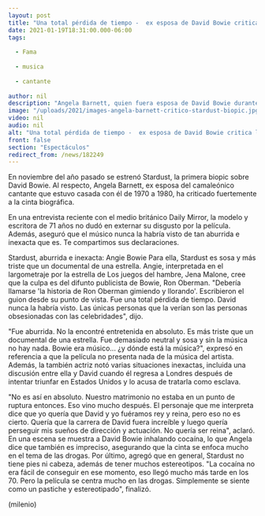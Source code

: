 ```yaml
---
layout: post
title: "Una total pérdida de tiempo -  ex esposa de David Bowie critica la biopic sobre el cantante"
date: 2021-01-19T18:31:00.000-06:00
tags:
  
  - Fama
  
  - musica
  
  - cantante
  
author: nil
description: "Angela Barnett, quien fuera esposa de David Bowie durante diez años, criticó la película sobre el icónico músico. Esto fue lo que dijo. "
image: "/uploads/2021/images-angela-barnett-critico-stardust-biopic.jpg"
video: nil
audio: nil
alt: "Una total pérdida de tiempo -  ex esposa de David Bowie critica la biopic sobre el cantante"
front: false
section: "Espectáculos"
redirect_from: /news/182249
---
```


En noviembre del año pasado se estrenó Stardust, la primera biopic sobre David Bowie. Al respecto, Angela Barnett, ex esposa del camaleónico cantante que estuvo casada con él de 1970 a 1980, ha criticado fuertemente a la cinta biográfica. 

En una entrevista reciente con el medio británico Daily Mirror, la modelo y escritora de 71 años no dudó en externar su disgusto por la película. Además, aseguró que el músico nunca la habría visto de tan aburrida e inexacta que es. Te compartimos sus declaraciones. 

Stardust, aburrida e inexacta: Angie Bowie Para ella, Stardust es sosa y más triste que un documental de una estrella. Angie, interpretada en el largometraje por la estrella de Los juegos del hambre, Jena Malone, cree que la culpa es del difunto publicista de Bowie, Ron Oberman. "Debería llamarse 'la historia de Ron Oberman gimiendo y llorando'. Escribieron el guion desde su punto de vista. Fue una total pérdida de tiempo. David nunca la habría visto. Las únicas personas que la verían son las personas obsesionadas con las celebridades", dijo. 

"Fue aburrida. No la encontré entretenida en absoluto. Es más triste que un documental de una estrella. Fue demasiado neutral y sosa y sin la música no hay nada. Bowie era músico... ¿y dónde está la música?", expresó en referencia a que la película no presenta nada de la música del artista. 
Además, la también actriz notó varias situaciones inexactas, incluida una discusión entre ella y David cuando él regresa a Londres después de intentar triunfar en Estados Unidos y lo acusa de tratarla como esclava. 

"No es así en absoluto. Nuestro matrimonio no estaba en un punto de ruptura entonces. Eso vino mucho después. El personaje que me interpreta dice que yo quería que David y yo fuéramos rey y reina, pero eso no es cierto. Quería que la carrera de David fuera increíble y luego quería perseguir mis sueños de dirección y actuación. No quería ser reina", aclaró. 
En una escena se muestra a David Bowie inhalando cocaína, lo que Angela dice que también es impreciso, asegurando que la cinta se enfoca mucho en el tema de las drogas. Por último, agregó que en general, Stardust no tiene pies ni cabeza, además de tener muchos estereotipos. 
"La cocaína no era fácil de conseguir en ese momento, eso llegó mucho más tarde en los 70. Pero la película se centra mucho en las drogas. Simplemente se siente como un pastiche y estereotipado", finalizó. 

(milenio)